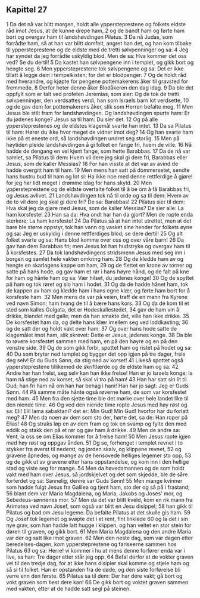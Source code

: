 ## Kapittel 27

1 Da det nå var blitt morgen, holdt alle yppersteprestene og folkets eldste råd imot Jesus, at de kunne drepe ham,
2 og de bandt ham og førte ham bort og overgav ham til landshøvdingen Pilatus.
3 Da nå Judas, som forrådte ham, så at han var blitt domfelt, angret han det, og han kom tilbake til yppersteprestene og de eldste med de tretti sølvpenninger og sa:
4 Jeg har syndet da jeg forrådte uskyldig blod. Men de sa: Hva kommer det oss ved? Se du dertil!
5 Da kastet han sølvpengene inn i templet, og gikk bort og hengte seg.
6 Men yppersteprestene tok sølvpengene og sa: Det er ikke tillatt å legge dem i tempelkisten; for det er blodpenger.
7 Og de holdt råd med hverandre, og kjøpte for pengene pottemakerens åker til gravsted for fremmede.
8 Derfor heter denne åker Blodåkeren den dag idag.
9 Da ble det oppfylt som er talt ved profeten Jeremias, som sier: Og de tok de tretti sølvpenninger, den verdsattes verdi, han som Israels barn lot verdsette,
10 og de gav dem for pottemakerens åker, slik som Herren befalte meg.
11 Men Jesus ble stilt fram for landshøvdingen. Og landshøvdingen spurte ham: Er du jødenes konge? Jesus sa til ham: Du sier det.
12 Og på alle yppersteprestenes og de eldstes klagemål svarte han intet.
13 Da sa Pilatus til ham: Hører du ikke hvor meget de vidner imot deg?
14 Og han svarte ham ikke på et eneste ord, så landshøvdingen undret seg storlig.
15 Men på høytiden pleide landshøvdingen å gi folket en fange fri, hvem de ville.
16 Nå hadde de dengang en vel kjent fange, som hette Barabbas.
17 Da de nå var samlet, sa Pilatus til dem: Hvem vil dere jeg skal gi dere fri, Barabbas eller Jesus, som de kaller Messias?
18 For han visste at det var av avind de hadde overgitt ham til ham.
19 Men mens han satt på dommersetet, sendte hans hustru bud til ham og lot si: Ha ikke noe med denne rettferdige å gjøre! for jeg har lidt meget i drømme idag for hans skyld.
20 Men yppersteprestene og de eldste overtalte folket til å be om å få Barabbas fri, og Jesus avlivet.
21 Landshøvdingen tok nå til orde og sa til dem: Hvem av de to vil dere jeg skal gi dere fri? De sa: Barabbas!
22 Pilatus sier til dem: Hva skal jeg da gjøre med Jesus, som de kaller Messias? De sier alle: La ham korsfeste!
23 Han sa da: Hva ondt har han da gjort? Men de ropte enda sterkere: La ham korsfeste!
24 Da Pilatus så at han intet utrettet, men at det bare ble større oppstyr, tok han vann og vasket sine hender for folkets øyne og sa: Jeg er uskyldig i denne rettferdiges blod; se dere dertil!
25 Og alt folket svarte og sa: Hans blod komme over oss og over våre barn!
26 Da gav han dem Barabbas fri; men Jesus lot han hudstryke og overgav ham til å korsfestes.
27 Da tok landshøvdingens stridsmenn Jesus med seg inn i borgen og samlet hele vakten omkring ham.
28 Og de kledde ham av og hengte en skarlagens kappe om ham,
29 og de flettet en krone av torner og satte på hans hode, og gav ham et rør i hans høyre hånd, og de falt på kne for ham og hånte ham og sa: Vær hilset, du jødenes konge!
30 Og de spyttet på ham og tok røret og slo ham i hodet.
31 Og da de hadde hånet ham, tok de kappen av ham og kledde ham i hans egne klær, og førte ham bort for å korsfeste ham.
32 Men mens de var på veien, traff de en mann fra Kyrene ved navn Simon; ham tvang de til å bære hans kors.
33 Og da de kom til et sted som kalles Golgata, det er Hodeskallestedet,
34 gav de ham vin å drikke, blandet med galle; men da han smakte det, ville han ikke drikke.
35 De korsfestet ham da, og delte hans klær imellem seg ved loddkasting;
36 og de satt der og holdt vakt over ham.
37 Og over hans hode satte de klagemålet imot ham, slik skrevet: Dette er Jesus, jødenes konge.
38 Da ble to røvere korsfestet sammen med ham, en på den høyre og en på den venstre side.
39 Og de som gikk forbi, spottet ham og ristet på hodet og sa:
40 Du som bryter ned templet og bygger det opp igjen på tre dager, frels deg selv! Er du Guds Sønn, da stig ned av korset!
41 Likeså spottet også yppersteprestene tillikemed de skriftlærde og de eldste ham og sa:
42 Andre har han frelst, seg selv kan han ikke frelse! Han er jo Israels konge; la ham nå stige ned av korset, så skal vi tro på ham!
43 Han har satt sin lit til Gud; han fri ham nå om han har behag i ham! Han har jo sagt: Jeg er Guds Sønn.
44 På samme måte hånte også røverne ham, de som var korsfestet med ham.
45 Men fra den sjette time ble det mørke over hele landet like til den niende time.
46 Og ved den niende time ropte Jesus med høy røst og sa: Eli! Eli! lama sabaktani? det er: Min Gud! Min Gud! hvorfor har du forlatt meg?
47 Men da noen av dem som sto der, hørte det, sa de: Han roper på Elias!
48 Og straks løp en av dem fram og tok en svamp og fylte den med eddik og stakk den på et rør og gav ham å drikke.
49 Men de andre sa: Vent, la oss se om Elias kommer for å frelse ham!
50 Men Jesus ropte igjen med høy røst og oppgav ånden.
51 Og se, forhenget i templet revnet i to stykker fra øverst til nederst, og jorden skalv, og klippene revnet,
52 og gravene åpnedes, og mange av de hensovede helliges legemer sto opp,
53 og de gikk ut av gravene etter hans oppstandelse, og kom inn i den hellige stad og viste seg for mange.
54 Men da høvedsmannen og de som holdt vakt med ham over Jesus, så jordskjelvet og det som skjedde, ble de såre forferdet og sa: Sannelig, denne var Guds Sønn!
55 Men mange kvinner som hadde fulgt Jesus fra Galilea og tjent ham, sto der og så på i frastand;
56 blant dem var Maria Magdalena, og Maria, Jakobs og Joses' mor, og Sebedeus-sønnenes mor.
57 Men da det var blitt kveld, kom en rik mann fra Arimatea ved navn Josef, som også var blitt en Jesu disippel;
58 han gikk til Pilatus og bad om Jesu legeme. Da befalte Pilatus at det skulle gis ham.
59 Og Josef tok legemet og svøpte det i et rent, fint linklede
60 og la det i sin nye grav, som han hadde latt hugge i klippen, og han veltet en stor stein for døren til graven, og gikk bort.
61 Men Maria Magdalena og den andre Maria var der og satt like imot graven.
62 Men den neste dag, som var dagen etter beredelses-dagen, kom yppersteprestene og fariseerne sammen hos Pilatus
63 og sa: Herre! vi kommer i hu at mens denne forfører enda var i live, sa han: Tre dager etter står jeg opp.
64 Befal derfor at de vokter graven vel til den tredje dag, for at ikke hans disipler skal komme og stjele ham og så si til folket: Han er opstanden fra de døde, og den siste forførelse bli verre enn den første.
65 Pilatus sa til dem: Der har dere vakt; gå bort og vokt graven som best dere kan!
66 De gikk bort og voktet graven sammen med vakten, etter at de hadde satt segl på steinen.
